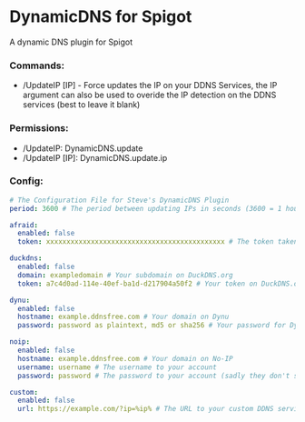 # DynamicDNS for Spigot  
A dynamic DNS plugin for Spigot
### Commands:
* /UpdateIP \[IP\] - Force updates the IP on your DDNS Services, the IP argument can also be used to overide the IP detection on the DDNS services (best to leave it blank)
### Permissions:
* /UpdateIP: DynamicDNS.update
* /UpdateIP \[IP\]: DynamicDNS.update.ip
### Config:
```yaml
# The Configuration File for Steve's DynamicDNS Plugin  
period: 3600 # The period between updating IPs in seconds (3600 = 1 hour)

afraid:
  enabled: false
  token: xxxxxxxxxxxxxxxxxxxxxxxxxxxxxxxxxxxxxxxxxxxx # The token taken from the URL on the Dynamic DNS page (eg. http://freedns.afraid.org/dynamic/update.php?xxxxxxxxxxxxxxxxxxxxxxxxxxxxxxxxxxxxxxxxxxxx)

duckdns:
  enabled: false
  domain: exampledomain # Your subdomain on DuckDNS.org
  token: a7c4d0ad-114e-40ef-ba1d-d217904a50f2 # Your token on DuckDNS.org

dynu:
  enabled: false
  hostname: example.ddnsfree.com # Your domain on Dynu
  password: password as plaintext, md5 or sha256 # Your password for Dynu (preferably hashed as md5 or sha256 so you're not storing your password in this file)

noip:
  enabled: false
  hostname: example.ddnsfree.com # Your domain on No-IP
  username: username # The username to your account
  password: password # The password to your account (sadly they don't support hashed passwords)

custom:
  enabled: false
  url: https://example.com/?ip=%ip% # The URL to your custom DDNS service, %ip% will be replaced with an ip given as an argument to /updateip [IP]
```
